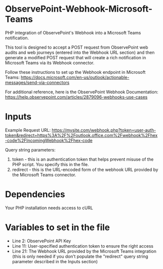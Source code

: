 # ObservePoint-Webhook-Microsoft-Teams
PHP integration of ObservePoint's Webhook into a Microsoft Teams notification. 

This tool is designed to accept a POST request from ObservePoint web audits and web journeys (entered into the Webhook URL section) and then generate a modified POST request that will create a rich notification in Microsoft Teams via its Webhook connector.

Follow these instructions to set up the Webhook endpoint in Microsoft Teams: https://docs.microsoft.com/en-us/outlook/actionable-messages/send-via-connectors

For additional reference, here is the ObservePoint Webhook Documentation: https://help.observepoint.com/articles/2879096-webhooks-use-cases

# Inputs
Example Request URL: https://mysite.com/webhook.php?token=user-auth-token&redirect=https%3A%2F%2Foutlook.office.com%2Fwebhook%2Fhex-code%2FIncomingWebhook%2Fhex-code

Query string parameters:
1. token - this is an authentication token that helps prevent misuse of the PHP script. You specify this in the file.
2. redirect - this is the URL-encoded form of the webhook URL provided by the Microsoft Teams connector.

# Dependencies
Your PHP installation needs access to cURL

# Variables to set in the file
- Line 2:  ObservePoint API Key
- Line 11: User-specified authentication token to ensure the right access
- Line 21: The Webhook URL provided by the Microsoft Teams integration (this is only needed if you don't populate the "redirect" query string parameter described in the Inputs section)

